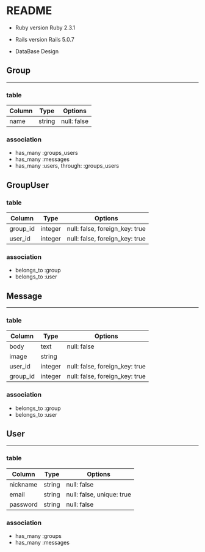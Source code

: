 # README

* Ruby version
  Ruby 2.3.1

* Rails version
  Rails 5.0.7

* DataBase Design

## Group
---
### table
|Column|Type|Options|
|-|-|-|
|name|string|null: false|

### association
- has_many :groups_users
- has_many :messages
- has_many :users, through: :groups_users

## GroupUser
### table
|Column|Type|Options|
|-|-|-|
|group_id|integer|null: false, foreign_key: true|
|user_id|integer|null: false, foreign_key: true|

### association
- belongs_to :group
- belongs_to :user

## Message
---
### table
|Column|Type|Options|
|-|-|-|
|body|text|null: false|
|image|string||
|user_id|integer|null: false, foreign_key: true|
|group_id|integer|null: false, foreign_key: true|

### association
- belongs_to :group
- belongs_to :user

## User
---
### table
|Column|Type|Options|
|-|-|-|
|nickname|string|null: false|
|email|string|null: false, unique: true|
|password|string|null: false|

### association
- has_many :groups
- has_many :messages

